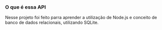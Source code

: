 ### O que é essa API

Nesse projeto foi feito parra aprender a utilização de Node.js e conceito de banco de dados relacionais, utilizando SQLite.
